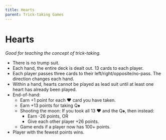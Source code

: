 ```yaml
---
title: Hearts
parent: Trick-taking Games
---
```


# Hearts

*Good for teaching the concept of trick-taking.*


- There is no trump suit.
- Each hand, the entire deck is dealt out. 13 cards to each player.
- Each player passes three cards to their left/right/opposite/no-pass. The direction changes each hand.
- Within a hand, hearts cannot be played as lead suit until at least one heart has already been played.
- End-of-hand:
    - Earn +1 point for each <span class="cH">♥&#xFE0E;</span> card you have taken.
    - Earn +13 points for taking <span class="cS">Q♠&#xFE0E;</span>
    - Shooting the moon: If you took all 13 <span class="cH">♥&#xFE0E;</span> and the <span class="cS">Q♠&#xFE0E;</span>, then instead:
        - Earn -26 points, OR
        - Give each other player +26 points.
    - Game ends if a player now has 100+ points.
- Player with the fewest points wins.


